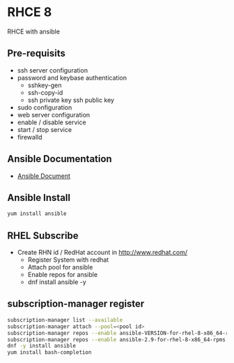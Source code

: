 # RHCE 8
RHCE with ansible 

## Pre-requisits    
-   ssh server configuration 
-   password and keybase authentication 
    -   sshkey-gen
    -   ssh-copy-id
    -   ssh private key ssh public key 
-   sudo configuration 
-   web server configuration 
-   enable / disable service 
-   start / stop service 
-   firewalld    
## Ansible Documentation 
-   [Ansible Document](https://docs.ansible.com/)

## Ansible Install 
```sh
yum install ansible 
```
## RHEL Subscribe

-   Create RHN id / RedHat account in http://www.redhat.com/                                                            
    -   Register System with redhat
    -   Attach pool for ansible
    -   Enable repos for ansible
    -    dnf install ansible -y

## subscription-manager register
```sh
subscription-manager list --available
subscription-manager attach --pool=<pool id>
subscription-manager repos --enable ansible-VERSION-for-rhel-8-x86_64-rpms                                                  
subscription-manager repos --enable ansible-2.9-for-rhel-8-x86_64-rpms                                                      
dnf -y install ansible
yum install bash-completion
```